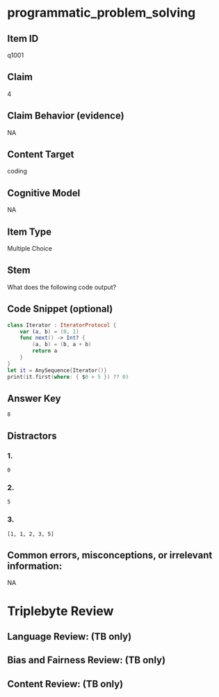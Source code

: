 # programmatic_problem_solving

## Item ID
q1001

## Claim
4

## Claim Behavior (evidence)
NA

## Content Target
coding

## Cognitive Model
NA

## Item Type
Multiple Choice

## Stem
What does the following code output?

## Code Snippet (optional)
```swift
class Iterator : IteratorProtocol {
    var (a, b) = (0, 1)
    func next() -> Int? {
        (a, b) = (b, a + b)
        return a
    }
}
let it = AnySequence{Iterator()}
print(it.first(where: { $0 > 5 }) ?? 0)
```

## Answer Key
`8`

## Distractors

### 1.
`0`

### 2.
`5`

### 3.
`[1, 1, 2, 3, 5]`

## Common errors, misconceptions, or irrelevant information:
NA

# Triplebyte Review


## Language Review: (TB only)


## Bias and Fairness Review: (TB only)


## Content Review: (TB only)

